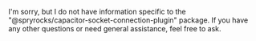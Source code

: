 I'm sorry, but I do not have information specific to the "@spryrocks/capacitor-socket-connection-plugin" package. If you have any other questions or need general assistance, feel free to ask.